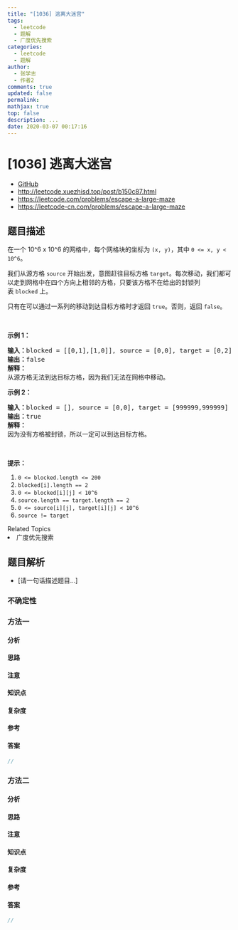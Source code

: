 ```yaml
---
title: "[1036] 逃离大迷宫"
tags:
  - leetcode
  - 题解
  - 广度优先搜索
categories:
  - leetcode
  - 题解
author:
  - 张学志
  - 作者2
comments: true
updated: false
permalink:
mathjax: true
top: false
description: ...
date: 2020-03-07 00:17:16
---
```



# [1036] 逃离大迷宫
* [GitHub](https://github.com/algoboy101/LeetCodeCrowdsource/tree/master/_posts/QA/%5B1036%5D%20%E9%80%83%E7%A6%BB%E5%A4%A7%E8%BF%B7%E5%AE%AB.md)
* http://leetcode.xuezhisd.top/post/b150c87.html
* https://leetcode.com/problems/escape-a-large-maze
* https://leetcode-cn.com/problems/escape-a-large-maze


## 题目描述

<p>在一个 10^6 x 10^6 的网格中，每个网格块的坐标为&nbsp;<code>(x, y)</code>，其中&nbsp;<code>0 &lt;= x, y &lt; 10^6</code>。</p>

<p>我们从源方格&nbsp;<code>source</code>&nbsp;开始出发，意图赶往目标方格&nbsp;<code>target</code>。每次移动，我们都可以走到网格中在四个方向上相邻的方格，只要该方格不在给出的封锁列表&nbsp;<code>blocked</code>&nbsp;上。</p>

<p>只有在可以通过一系列的移动到达目标方格时才返回&nbsp;<code>true</code>。否则，返回 <code>false</code>。</p>

<p>&nbsp;</p>

<p><strong>示例 1：</strong></p>

<pre><strong>输入：</strong>blocked = [[0,1],[1,0]], source = [0,0], target = [0,2]
<strong>输出：</strong>false
<strong>解释：</strong>
从源方格无法到达目标方格，因为我们无法在网格中移动。
</pre>

<p><strong>示例 2：</strong></p>

<pre><strong>输入：</strong>blocked = [], source = [0,0], target = [999999,999999]
<strong>输出：</strong>true
<strong>解释：</strong>
因为没有方格被封锁，所以一定可以到达目标方格。
</pre>

<p>&nbsp;</p>

<p><strong>提示：</strong></p>

<ol>
	<li><code>0 &lt;= blocked.length &lt;= 200</code></li>
	<li><code>blocked[i].length == 2</code></li>
	<li><code>0 &lt;= blocked[i][j] &lt; 10^6</code></li>
	<li><code>source.length == target.length == 2</code></li>
	<li><code>0 &lt;= source[i][j], target[i][j] &lt; 10^6</code></li>
	<li><code>source != target</code></li>
</ol>
<div><div>Related Topics</div><div><li>广度优先搜索</li></div></div>


## 题目解析
* [请一句话描述题目...]

### 不确定性


### 方法一

#### 分析

#### 思路

#### 注意

#### 知识点

#### 复杂度

#### 参考

#### 答案

```cpp
//
```


### 方法二

#### 分析

#### 思路

#### 注意

#### 知识点

#### 复杂度

#### 参考

#### 答案

```cpp
//
```


